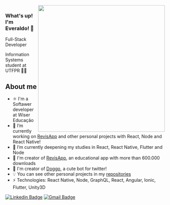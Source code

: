 <img align="right" width="400" height="400" src="https://i.imgur.com/JGn9nlU.png">

### What's up! I'm Everaldo! 👋

Full-Stack Developer

Information Systems student at UTFPR 👨‍💻

## About me
- ⚛️  I'm a Softawer developer at Wiser Educação
- 🔭 I’m currently working on [RevisApp](https://play.google.com/store/apps/details?id=com.klawapps.revisapp&hl) and other personal projects with React, Node and React Native!
- 🌱 I’m currently deepening my studies in React, React Native, Flutter and Node
- 🧠 I'm creator of [RevisApp](https://play.google.com/store/apps/details?id=com.klawapps.revisapp&hl), an educational app with more than 600.000 downloads
- 🐶 I'm creator of [Doggo](https://twitter.com/DoggoTheBot), a cute bot for twitter!
- 💡 You can see other personal projects in my [repositories](https://github.com/juniorklawa)
-  ⚡ Technologies: React Native, Node, GraphQL, React, Angular, Ionic, Flutter, Unity3D


[![Linkedin Badge](https://img.shields.io/badge/-juniorklawa-blue?style=flat-square&logo=Linkedin&logoColor=white&link=https://www.linkedin.com/in/everaldojuniorklawa/)](https://www.linkedin.com/in/everaldojuniorklawa/)
[![Gmail Badge](https://img.shields.io/badge/-juniorklawa10@gmail.com-c14438?style=flat-square&logo=Gmail&logoColor=white&link=mailto:juniorklawa10@gmail.com)](mailto:juniorklawa10@gmail.com)
